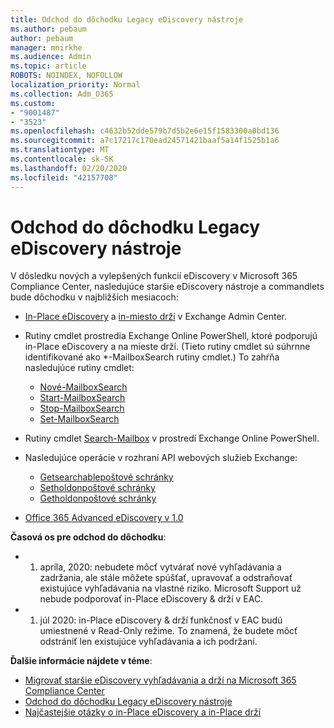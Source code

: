 ```yaml
---
title: Odchod do dôchodku Legacy eDiscovery nástroje
ms.author: pebaum
author: pebaum
manager: mnirkhe
ms.audience: Admin
ms.topic: article
ROBOTS: NOINDEX, NOFOLLOW
localization_priority: Normal
ms.collection: Adm_O365
ms.custom:
- "9001487"
- "3523"
ms.openlocfilehash: c4632b52dde579b7d5b2e6e15f1583300a0bd136
ms.sourcegitcommit: a7c17217c170ead24571421baaf5a14f1525b1a6
ms.translationtype: MT
ms.contentlocale: sk-SK
ms.lasthandoff: 02/20/2020
ms.locfileid: "42157708"
---
```

# <a name="retirement-of-legacy-ediscovery-tools"></a>Odchod do dôchodku Legacy eDiscovery nástroje

V dôsledku nových a vylepšených funkcií eDiscovery v Microsoft 365 Compliance Center, nasledujúce staršie eDiscovery nástroje a commandlets bude dôchodku v najbližších mesiacoch:

- [In-Place eDiscovery](https://docs.microsoft.com/exchange/security-and-compliance/in-place-ediscovery/in-place-ediscovery) a [in-miesto drží](https://docs.microsoft.com/exchange/security-and-compliance/create-or-remove-in-place-holds) v Exchange Admin Center.

- Rutiny cmdlet prostredia Exchange Online PowerShell, ktoré podporujú in-Place eDiscovery a na mieste drží. (Tieto rutiny cmdlet sú súhrnne identifikované ako *-MailboxSearch rutiny cmdlet.) To zahŕňa nasledujúce rutiny cmdlet:

    - [Nové-MailboxSearch](https://docs.microsoft.com/powershell/module/exchange/policy-and-compliance-content-search/new-mailboxsearch)
    - [Start-MailboxSearch](https://docs.microsoft.com/powershell/module/exchange/policy-and-compliance-content-search/start-mailboxsearch)
    - [Stop-MailboxSearch](https://docs.microsoft.com/powershell/module/exchange/policy-and-compliance-content-search/stop-mailboxsearch)
    - [Set-MailboxSearch](https://docs.microsoft.com/powershell/module/exchange/policy-and-compliance-content-search/set-mailboxsearch)

- Rutiny cmdlet [Search-Mailbox](https://docs.microsoft.com/powershell/module/exchange/mailboxes/search-mailbox?view=exchange-ps) v prostredí Exchange Online PowerShell.
- Nasledujúce operácie v rozhraní API webových služieb Exchange:
    - [Getsearchablepoštové schránky](https://docs.microsoft.com/exchange/client-developer/web-service-reference/getsearchablemailboxes-operation)
    - [Setholdonpoštové schránky](https://docs.microsoft.com/exchange/client-developer/web-service-reference/setholdonmailboxes-operation)
    - [Getholdonpoštové schránky](https://docs.microsoft.com/exchange/client-developer/web-service-reference/getholdonmailboxes-operation)

- [Office 365 Advanced eDiscovery v 1.0](https://docs.microsoft.com/en-us/microsoft-365/compliance/office-365-advanced-ediscovery)

**Časová os pre odchod do dôchodku**:
- 1. apríla, 2020: nebudete môcť vytvárať nové vyhľadávania a zadržania, ale stále môžete spúšťať, upravovať a odstraňovať existujúce vyhľadávania na vlastné riziko. Microsoft Support už nebude podporovať in-Place eDiscovery & drží v EAC.

- 1. júl 2020: in-Place eDiscovery & drží funkčnosť v EAC budú umiestnené v Read-Only režime. To znamená, že budete môcť odstrániť len existujúce vyhľadávania a ich podržaní.

**Ďalšie informácie nájdete v téme**:

 - [Migrovať staršie eDiscovery vyhľadávania a drží na Microsoft 365 Compliance Center](https://docs.microsoft.com/en-us/microsoft-365/compliance/migrate-legacy-ediscovery-searches-and-holds)
 - [Odchod do dôchodku Legacy eDiscovery nástroje](https://docs.microsoft.com/en-us/microsoft-365/compliance/legacy-ediscovery-retirement)
 - [Najčastejšie otázky o in-Place eDiscovery a in-Place drží](https://docs.microsoft.com/en-us/microsoft-365/compliance/legacy-ediscovery-retirement#faqs-about-in-place-ediscovery-and-in-place-holds)



